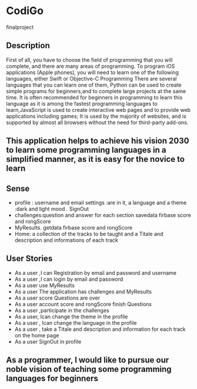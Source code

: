 # CodiGo
finalproject
 ## Description
First of all, you have to choose the field of programming that you will complete, and there are many areas of programming.
To program iOS applications (Apple phones), you will need to learn one of the following languages, either Swift or Objective-C Programming There are several languages that you can learn one of them, Python can be used to create simple programs for beginners,and to complete large projects at the same time. It is often recommended for beginners in programming to learn this language as it is among the fastest programming languages to learn,JavaScript is used to create interactive web pages and to provide web applications including games; It is used by the majority of websites, and is supported by almost all browsers without the need for third-party add-ons. 


## This application helps to achieve his vision 2030 to learn some programming languages in a simplified manner, as it is easy for the novice to learn
## Sense
+ profile : username and email settings :are in it, a language and a theme :dark and light mood .  SignOut
+ challenges:question and answer for each section savedata firbase score and rongScore
+ MyResults. getdata firbase score and rongScore 
+ Home: a collection of the tracks to be taught and a Titale and description and informations of each track

##  User Stories
+ As a user ,I can Registration by email and password and username
+ As a user ,I can login by email and password
+ As a user use MyResults
+ As a user The application has challenges and MyResults
+ As a user score Questions are over
+ As a user account score and rongScore finish Questions
+ As a user ,participate in the challenges
+ As a user, Ican change the theme in the profile
+ As a user , Ican change the language in the profile
+ As a user , take a Titale and description and information for each track on the home page
+ As a user SignOut in profile 
## As a programmer, I would like to pursue our noble vision of teaching some programming languages for beginners
